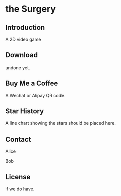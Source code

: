 # the Surgery

## Introduction

A 2D video game

## Download

undone yet.

## Buy Me a Coffee

A Wechat or Alipay QR code.

## Star History

A line chart showing the stars should be placed here.

## Contact

Alice

Bob

## License

if we do have.

